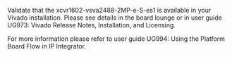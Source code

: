 Validate that the xcvr1602-vsva2488-2MP-e-S-es1 is available in your Vivado installation.
Please see details in the board lounge or in user guide UG973: Vivado Release Notes, Installation, and Licensing.

For more information please refer to user guide UG994: Using the Platform Board Flow in IP Integrator.


